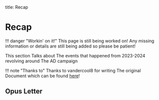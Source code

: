 title: Recap
# Recap

!!! danger "Workin' on it!"
    This page is still being worked on! Any missing information or details are still being added so please be patient!

This section Talks about The events that happened from 2023-2024 revolving around The AD campaign

!!! note "Thanks to"
    Thanks to vandercool8 for writing The original Document which can be found [here](https://docs.google.com/document/d/10HVwkYTKfYe0x_GX_fNzoFiKQgzeIfFVZTLRQHGi7-M/edit#heading=h.269wlzxtu7dd)!

## Opus Letter
